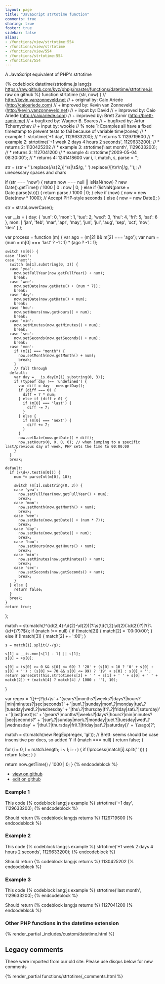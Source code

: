 ```yaml
---
layout: page
title: "JavaScript strtotime function"
comments: true
sharing: true
footer: true
sidebar: false
alias:
- /functions/view/strtotime:554
- /functions/view/strtotime
- /functions/view/554
- /functions/strtotime:554
- /functions/554
---
```

<!-- Generated by Rakefile:build -->
A JavaScript equivalent of PHP's strtotime

{% codeblock datetime/strtotime.js lang:js https://raw.github.com/kvz/phpjs/master/functions/datetime/strtotime.js raw on github %}
function strtotime (str, now) {
  // http://kevin.vanzonneveld.net
  // +   original by: Caio Ariede (http://caioariede.com)
  // +   improved by: Kevin van Zonneveld (http://kevin.vanzonneveld.net)
  // +      input by: David
  // +   improved by: Caio Ariede (http://caioariede.com)
  // +   improved by: Brett Zamir (http://brett-zamir.me)
  // +   bugfixed by: Wagner B. Soares
  // +   bugfixed by: Artur Tchernychev
  // +   input by: wookie
  // %        note 1: Examples all have a fixed timestamp to prevent tests to fail because of variable time(zones)
  // *     example 1: strtotime('+1 day', 1129633200);
  // *     returns 1: 1129719600
  // *     example 2: strtotime('+1 week 2 days 4 hours 2 seconds', 1129633200);
  // *     returns 2: 1130425202
  // *     example 3: strtotime('last month', 1129633200);
  // *     returns 3: 1127041200
  // *     example 4: strtotime('2009-05-04 08:30:00');
  // *     returns 4: 1241418600
  var i, l, match, s, parse = '';

  str = (str + '').replace(/\s{2,}|^\s|\s$/g, ' ').replace(/[\t\r\n]/g, '');; // unecessary spaces and chars

  if (str === 'now') {
    return now === null || isNaN(now) ? new Date().getTime() / 1000 | 0 : now | 0;
  } else if (!isNaN(parse = Date.parse(str))) {
    return parse / 1000 | 0;
  } else if (now) {
    now = new Date(now * 1000); // Accept PHP-style seconds
  } else {
    now = new Date();
  }

  str = str.toLowerCase();

  var __is = {
    day: {
      'sun': 0,
      'mon': 1,
      'tue': 2,
      'wed': 3,
      'thu': 4,
      'fri': 5,
      'sat': 6
    },
    mon: [
      'jan',
      'feb',
      'mar',
      'apr',
      'may',
      'jun',
      'jul',
      'aug',
      'sep',
      'oct',
      'nov',
      'dec'
    ]
  };

  var process = function (m) {
    var ago = (m[2] && m[2] === 'ago');
    var num = (num = m[0] === 'last' ? -1 : 1) * (ago ? -1 : 1);

    switch (m[0]) {
    case 'last':
    case 'next':
      switch (m[1].substring(0, 3)) {
      case 'yea':
        now.setFullYear(now.getFullYear() + num);
        break;
      case 'wee':
        now.setDate(now.getDate() + (num * 7));
        break;
      case 'day':
        now.setDate(now.getDate() + num);
        break;
      case 'hou':
        now.setHours(now.getHours() + num);
        break;
      case 'min':
        now.setMinutes(now.getMinutes() + num);
        break;
      case 'sec':
        now.setSeconds(now.getSeconds() + num);
        break;
      case 'mon':
        if (m[1] === "month") {
          now.setMonth(now.getMonth() + num);
          break;
        }
        // fall through
      default:
        var day = __is.day[m[1].substring(0, 3)];
        if (typeof day !== 'undefined') {
          var diff = day - now.getDay();
          if (diff === 0) {
            diff = 7 * num;
          } else if (diff > 0) {
            if (m[0] === 'last') {
              diff -= 7;
            }
          } else {
            if (m[0] === 'next') {
              diff += 7;
            }
          }
          now.setDate(now.getDate() + diff);
          now.setHours(0, 0, 0, 0); // when jumping to a specific last/previous day of week, PHP sets the time to 00:00:00
        }
      }
      break;

    default:
      if (/\d+/.test(m[0])) {
        num *= parseInt(m[0], 10);

        switch (m[1].substring(0, 3)) {
        case 'yea':
          now.setFullYear(now.getFullYear() + num);
          break;
        case 'mon':
          now.setMonth(now.getMonth() + num);
          break;
        case 'wee':
          now.setDate(now.getDate() + (num * 7));
          break;
        case 'day':
          now.setDate(now.getDate() + num);
          break;
        case 'hou':
          now.setHours(now.getHours() + num);
          break;
        case 'min':
          now.setMinutes(now.getMinutes() + num);
          break;
        case 'sec':
          now.setSeconds(now.getSeconds() + num);
          break;
        }
      } else {
        return false;
      }
      break;
    }
    return true;
  };

  match = str.match(/^(\d{2,4}-\d{2}-\d{2})(?:\s(\d{1,2}:\d{2}(:\d{2})?)?(?:\.(\d+))?)?$/);
  if (match !== null) {
    if (!match[2]) {
      match[2] = '00:00:00';
    } else if (!match[3]) {
      match[2] += ':00';
    }

    s = match[1].split(/-/g);

    s[1] = __is.mon[s[1] - 1] || s[1];
    s[0] = +s[0];

    s[0] = (s[0] >= 0 && s[0] <= 69) ? '20' + (s[0] < 10 ? '0' + s[0] : s[0] + '') : (s[0] >= 70 && s[0] <= 99) ? '19' + s[0] : s[0] + '';
    return parseInt(this.strtotime(s[2] + ' ' + s[1] + ' ' + s[0] + ' ' + match[2]) + (match[4] ? match[4] / 1000 : ''), 10);
  }

  var regex = '([+-]?\\d+\\s' + '(years?|months?|weeks?|days?|hours?|min|minutes?|sec|seconds?' + '|sun\\.?|sunday|mon\\.?|monday|tue\\.?|tuesday|wed\\.?|wednesday' + '|thu\\.?|thursday|fri\\.?|friday|sat\\.?|saturday)' + '|(last|next)\\s' + '(years?|months?|weeks?|days?|hours?|min|minutes?|sec|seconds?' + '|sun\\.?|sunday|mon\\.?|monday|tue\\.?|tuesday|wed\\.?|wednesday' + '|thu\\.?|thursday|fri\\.?|friday|sat\\.?|saturday))' + '(\\sago)?';

  match = str.match(new RegExp(regex, 'gi')); // Brett: seems should be case insensitive per docs, so added 'i'
  if (match === null) {
    return false;
  }

  for (i = 0, l = match.length; i < l; i++) {
    if (!process(match[i].split(' '))) {
      return false;
    }
  }

  return now.getTime() / 1000 | 0;
}
{% endcodeblock %}

 - [view on github](https://github.com/kvz/phpjs/blob/master/functions/datetime/strtotime.js)
 - [edit on github](https://github.com/kvz/phpjs/edit/master/functions/datetime/strtotime.js)

### Example 1
This code
{% codeblock lang:js example %}
strtotime('+1 day', 1129633200);
{% endcodeblock %}

Should return
{% codeblock lang:js returns %}
1129719600
{% endcodeblock %}

### Example 2
This code
{% codeblock lang:js example %}
strtotime('+1 week 2 days 4 hours 2 seconds', 1129633200);
{% endcodeblock %}

Should return
{% codeblock lang:js returns %}
1130425202
{% endcodeblock %}

### Example 3
This code
{% codeblock lang:js example %}
strtotime('last month', 1129633200);
{% endcodeblock %}

Should return
{% codeblock lang:js returns %}
1127041200
{% endcodeblock %}


### Other PHP functions in the datetime extension
{% render_partial _includes/custom/datetime.html %}
## Legacy comments
These were imported from our old site. Please use disqus below for new comments
<div style="overflow-y: scroll; max-height: 500px;">
{% render_partial functions/strtotime/_comments.html %}
</div>
